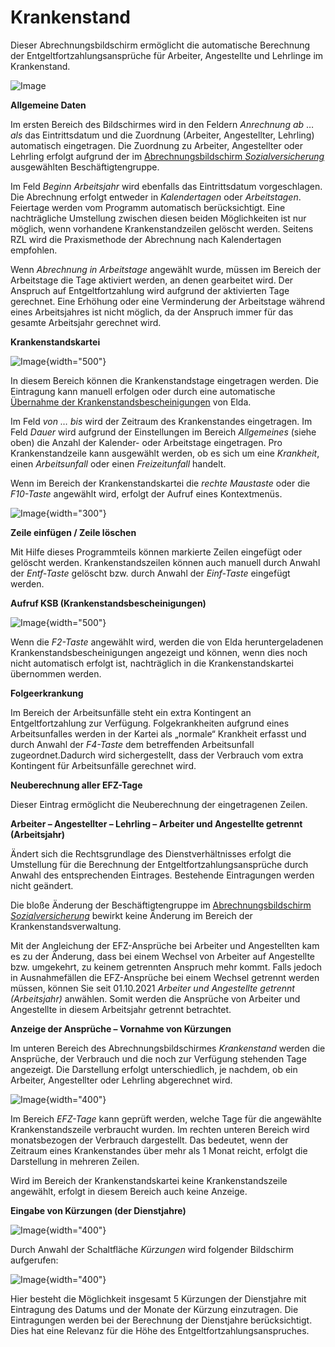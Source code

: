 # Krankenstand

Dieser Abrechnungsbildschirm ermöglicht die automatische Berechnung der Entgeltfortzahlungsansprüche für Arbeiter, Angestellte und Lehrlinge im Krankenstand.

![Image](<img/image128.png>)

**Allgemeine Daten**

Im ersten Bereich des Bildschirmes wird in den Feldern *Anrechnung* *ab* … *als* das Eintrittsdatum und die Zuordnung (Arbeiter, Angestellter, Lehrling) automatisch eingetragen. Die Zuordnung zu Arbeiter, Angestellter oder Lehrling erfolgt aufgrund der im [Abrechnungsbildschirm *Sozialversicherung*](../Abrechnungsbildschirme/Sozialversicherung.md) ausgewählten Beschäftigtengruppe.

Im Feld *Beginn Arbeitsjahr* wird ebenfalls das Eintrittsdatum vorgeschlagen. Die Abrechnung erfolgt entweder in *Kalendertagen* oder *Arbeitstagen*. Feiertage werden vom Programm automatisch berücksichtigt. Eine nachträgliche Umstellung zwischen diesen beiden Möglichkeiten ist nur möglich, wenn vorhandene Krankenstandzeilen gelöscht werden. Seitens RZL wird die Praxismethode der Abrechnung nach Kalendertagen empfohlen.

Wenn *Abrechnung in Arbeitstage* angewählt wurde, müssen im Bereich der Arbeitstage die Tage aktiviert werden, an denen gearbeitet wird. Der Anspruch auf Entgeltfortzahlung wird aufgrund der aktivierten Tage gerechnet. Eine Erhöhung oder eine Verminderung der Arbeitstage während eines Arbeitsjahres ist nicht möglich, da der Anspruch immer für das gesamte Arbeitsjahr gerechnet wird.

**Krankenstandskartei**

![Image](<img/image129.png>){width="500"}

In diesem Bereich können die Krankenstandstage eingetragen werden. Die Eintragung kann manuell erfolgen oder durch eine automatische [Übernahme der Krankenstandsbescheinigungen](../Elektronische%20Meldungen%20ÖGK/Krankenstandsbescheinigungen.md) von Elda.

Im Feld *von … bis* wird der Zeitraum des Krankenstandes eingetragen. Im Feld *Dauer* wird aufgrund der Einstellungen im Bereich *Allgemeines* (siehe oben) die Anzahl der Kalender- oder Arbeitstage eingetragen. Pro Krankenstandzeile kann ausgewählt werden, ob es sich um eine *Krankheit*, einen *Arbeitsunfall* oder einen *Freizeitunfall* handelt.

Wenn im Bereich der Krankenstandskartei die *rechte Maustaste* oder die *F10-Taste* angewählt wird, erfolgt der Aufruf eines Kontextmenüs. 

![Image](<img/image130.png>){width="300"}

**Zeile einfügen / Zeile löschen**

Mit Hilfe dieses Programmteils können markierte Zeilen eingefügt oder gelöscht werden. Krankenstandszeilen können auch manuell durch Anwahl der *Entf-Taste* gelöscht bzw. durch Anwahl der *Einf-Taste* eingefügt werden.

**Aufruf KSB (Krankenstandsbescheinigungen)**

![Image](<img/image131.png>){width="500"}

Wenn die *F2-Taste* angewählt wird, werden die von Elda heruntergeladenen Krankenstandsbescheinigungen angezeigt und können, wenn dies noch nicht automatisch erfolgt ist, nachträglich in die Krankenstandskartei übernommen werden.

**Folgeerkrankung**

Im Bereich der Arbeitsunfälle steht ein extra Kontingent an Entgeltfortzahlung zur Verfügung. Folgekrankheiten aufgrund eines Arbeitsunfalles werden in der Kartei als „normale“ Krankheit erfasst und durch Anwahl der *F4-Taste* dem betreffenden Arbeitsunfall zugeordnet.Dadurch wird sichergestellt, dass der Verbrauch vom extra Kontingent für Arbeitsunfälle gerechnet wird.

**Neuberechnung aller EFZ-Tage**

Dieser Eintrag ermöglicht die Neuberechnung der eingetragenen Zeilen.

**Arbeiter – Angestellter – Lehrling – Arbeiter und Angestellte getrennt (Arbeitsjahr)**

Ändert sich die Rechtsgrundlage des Dienstverhältnisses erfolgt die Umstellung für die Berechnung der Entgeltfortzahlungsansprüche durch Anwahl des entsprechenden Eintrages. Bestehende Eintragungen werden nicht geändert.

Die bloße Änderung der Beschäftigtengruppe im [Abrechnungsbildschirm *Sozialversicherung*](../Abrechnungsbildschirme/Sozialversicherung.md) bewirkt keine Änderung im Bereich der Krankenstandsverwaltung.

Mit der Angleichung der EFZ-Ansprüche bei Arbeiter und Angestellten kam es zu der Änderung, dass bei einem Wechsel von Arbeiter auf Angestellte bzw. umgekehrt, zu keinem getrennten Anspruch mehr kommt. Falls jedoch in Ausnahmefällen die EFZ-Ansprüche bei einem Wechsel getrennt werden müssen, können Sie seit 01.10.2021 *Arbeiter und Angestellte getrennt (Arbeitsjahr)* anwählen. Somit werden die Ansprüche von Arbeiter und Angestellte in diesem Arbeitsjahr getrennt betrachtet.

**Anzeige der Ansprüche – Vornahme von Kürzungen**

Im unteren Bereich des Abrechnungsbildschirmes *Krankenstand* werden die Ansprüche, der Verbrauch und die noch zur Verfügung stehenden Tage angezeigt. Die Darstellung erfolgt unterschiedlich, je nachdem, ob ein Arbeiter, Angestellter oder Lehrling abgerechnet wird.

![Image](<img/image132.png>){width="400"}

Im Bereich *EFZ-Tage* kann geprüft werden, welche Tage für die angewählte Krankenstandszeile verbraucht wurden. Im rechten unteren Bereich wird monatsbezogen der Verbrauch dargestellt. Das bedeutet, wenn der Zeitraum eines Krankenstandes über mehr als 1 Monat reicht, erfolgt die Darstellung in mehreren Zeilen.

Wird im Bereich der Krankenstandskartei keine Krankenstandszeile angewählt, erfolgt in diesem Bereich auch keine Anzeige.

**Eingabe von Kürzungen (der Dienstjahre)**

![Image](<img/image133.png>){width="400"}

Durch Anwahl der Schaltfläche *Kürzungen* wird folgender Bildschirm aufgerufen:

![Image](<img/image134.png>){width="400"}

Hier besteht die Möglichkeit insgesamt 5 Kürzungen der Dienstjahre mit Eintragung des Datums und der Monate der Kürzung einzutragen. Die Eintragungen werden bei der Berechnung der Dienstjahre berücksichtigt. Dies hat eine Relevanz für die Höhe des Entgeltfortzahlungsanspruches.
